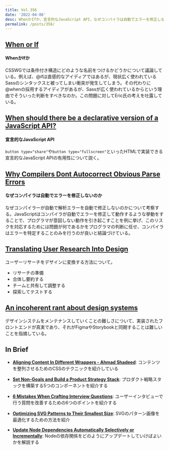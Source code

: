 ```yaml
---
title: Vol.356
date: '2022-04-06'
desc: WhenかIfか、宣言的なJavaScript API、なぜコンパイラは自動でエラーを修正しないのか、ほか計10リンク
permalink: /posts/356/
---
```



## [When or If](https://meyerweb.com/eric/thoughts/2022/03/14/if-or-when/)
#### WhenかIfか

CSSWGでは条件付き構造にどのような名前をつけるかどうかについて議論している。例えば、@ifは直感的なアイディアではあるが、現状広く使われているSassのシンタックスと被ってしまい衝突が発生してしまう。その代わりに@whenの採用するアイディアがあるが、Sassが広く使われているからという理由でそういった判断をすべきなのか。この問題に対してEric氏の考えを吐露している。

## [When should there be a declarative version of a JavaScript API?](https://adactio.com/journal/18903)
#### 宣言的なJavaScript API

`button type="share"`や`button type="fullscreen"`といったHTMLで実装できる宣言的なJavaScript APIの有用性について説く。


## [Why Compilers Dont Autocorrect Obvious Parse Errors](https://chelseatroy.com/2022/03/11/why-compilers-dont-autocorrect-obvious-parse-errors/)
#### なぜコンパイラは自動でエラーを修正しないのか

なぜコンパイラーが自動で解析エラーを自動で修正しないのかについて考察する。JavaScriptはコンパイラが自動でエラーを修正して動作するような挙動をすることで、プログラマが意図しない動作を引き起こすことを例に挙げ、このリスクを対応するためには問題が何であるかをプログラマの判断に任せ、コンパイラはエラーを特定することのみを行うのが良いと結論づけている。



## [Translating User Research Into Design](https://uxtools.co/blog/translating-user-research-to-design/)

ユーザーリサーチをデザインに変換する方法について。

- リサーチの準備
- 合体し要約する
- チームと共有して調整する
- 探索してテストする


## [An incoherent rant about design systems](https://www.robinrendle.com/notes/an-incoherent-rant-about-design-systems/)

デザインシステムをメンテナンスしていくことの難しさについて、実装されたフロントエンドが真実であり、それがFigmaやStorybookと同期することは難しいことを指摘している。

## In Brief

- **[Aligning Content In Different Wrappers - Ahmad Shadeed](https://ishadeed.com/article/aligning-content-different-wrappers/)**: コンテンツを整列させるためのCSSのテクニックを紹介している

- **[Set Non-Goals and Build a Product Strategy Stack](https://review.firstround.com/set-non-goals-and-build-a-product-strategy-stack-lessons-for-product-leaders)**: プロダクト戦略スタックを構築する5つのコンポーネントを紹介する

- **[6 Mistakes When Crafting Interview Questions](https://www.nngroup.com/articles/interview-questions-mistakes/)**: ユーザーインタビューで行う質問を改善するための6つのポイントを紹介する

- **[Optimizing SVG Patterns to Their Smallest Size](https://css-tricks.com/optimizing-svg-patterns/)**: SVGのパターン画像を最適化するための方法を紹介

- **[Update Node Dependencies Automatically Selectively or Incrementally](https://elijahmanor.com/byte/update-node-deps)**: Nodeの依存関係をどのようにアップデートしていけばよいかを解説する
